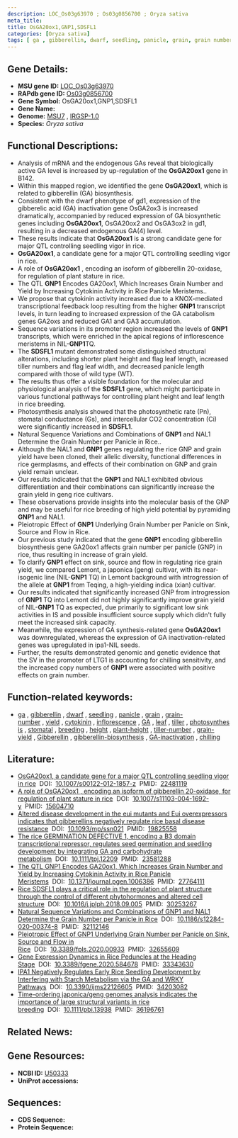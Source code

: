 ```yaml
---
description: LOC_Os03g63970 ; Os03g0856700 ; Oryza sativa
meta_title:
title: OsGA20ox1,GNP1,SDSFL1
categories: [Oryza sativa]
tags: [ ga , gibberellin, dwarf, seedling, panicle, grain, grain number, yield, cytokinin, inflorescence, GA, leaf, tiller, photosynthesis, stomatal, breeding, height, plant height, tiller number, grain yield, Gibberellin, gibberellin biosynthesis, GA inactivation, chilling]
---
```


## Gene Details:
- **MSU gene ID:** [LOC_Os03g63970](http://rice.uga.edu/cgi-bin/ORF_infopage.cgi?orf=LOC_Os03g63970)  
- **RAPdb gene ID:** [Os03g0856700](https://rapdb.dna.affrc.go.jp/locus/?name=Os03g0856700)  
- **Gene Symbol:** OsGA20ox1,GNP1,SDSFL1
- **Gene Name:**
- **Genome:**  [MSU7](http://rice.uga.edu/)&nbsp;,&nbsp;[IRGSP-1.0](https://rapdb.dna.affrc.go.jp/download/irgsp1.html)
- **Species:** *Oryza sativa*

## Functional Descriptions:
   - Analysis of mRNA and the endogenous GAs reveal that biologically active GA level is increased by up-regulation of the **OsGA20ox1** gene in B142.
   - Within this mapped region, we identified the gene **OsGA20ox1**, which is related to gibberellin (GA) biosynthesis.
   - Consistent with the dwarf phenotype of gd1, expression of the gibberelic acid (GA) inactivation gene OsGA2ox3 is increased dramatically, accompanied by reduced expression of GA biosynthetic genes including **OsGA20ox1**, OsGA20ox2 and OsGA3ox2 in gd1, resulting in a decreased endogenous GA(4) level.
   - These results indicate that **OsGA20ox1** is a strong candidate gene for major QTL controlling seedling vigor in rice.
   - **OsGA20ox1**, a candidate gene for a major QTL controlling seedling vigor in rice.
   - A role of **OsGA20ox1** , encoding an isoform of gibberellin 20-oxidase, for regulation of plant stature in rice.
   - The QTL **GNP1** Encodes GA20ox1, Which Increases Grain Number and Yield by Increasing Cytokinin Activity in Rice Panicle Meristems..
   - We propose that cytokinin activity increased due to a KNOX-mediated transcriptional feedback loop resulting from the higher **GNP1** transcript levels, in turn leading to increased expression of the GA catabolism genes GA2oxs and reduced GA1 and GA3 accumulation.
   - Sequence variations in its promoter region increased the levels of **GNP1** transcripts, which were enriched in the apical regions of inflorescence meristems in NIL-**GNP1**TQ.
   - The **SDSFL1** mutant demonstrated some distinguished structural alterations, including shorter plant height and flag leaf length, increased tiller numbers and flag leaf width, and decreased panicle length compared with those of wild type (WT).
   - The results thus offer a visible foundation for the molecular and physiological analysis of the **SDSFL1** gene, which might participate in various functional pathways for controlling plant height and leaf length in rice breeding.
   - Photosynthesis analysis showed that the photosynthetic rate (Pn), stomatal conductance (Gs), and intercellular CO2 concentration (Ci) were significantly increased in **SDSFL1**.
   - Natural Sequence Variations and Combinations of **GNP1** and NAL1 Determine the Grain Number per Panicle in Rice..
   - Although the NAL1 and **GNP1** genes regulating the rice GNP and grain yield have been cloned, their allelic diversity, functional differences in rice germplasms, and effects of their combination on GNP and grain yield remain unclear.
   - Our results indicated that the **GNP1** and NAL1 exhibited obvious differentiation and their combinations can significantly increase the grain yield in geng rice cultivars.
   - These observations provide insights into the molecular basis of the GNP and may be useful for rice breeding of high yield potential by pyramiding **GNP1** and NAL1.
   - Pleiotropic Effect of **GNP1** Underlying Grain Number per Panicle on Sink, Source and Flow in Rice.
   - Our previous study indicated that the gene **GNP1** encoding gibberellin biosynthesis gene GA20ox1 affects grain number per panicle (GNP) in rice, thus resulting in increase of grain yield.
   - To clarify **GNP1** effect on sink, source and flow in regulating rice grain yield, we compared Lemont, a japonica (geng) cultivar, with its near-isogenic line (NIL-**GNP1** TQ) in Lemont background with introgression of the allele at **GNP1** from Teqing, a high-yielding indica (xian) cultivar.
   - Our results indicated that significantly increased GNP from introgression of **GNP1** TQ into Lemont did not highly significantly improve grain yield of NIL-**GNP1** TQ as expected, due primarily to significant low sink activities in IS and possible insufficient source supply which didn't fully meet the increased sink capacity.
   - Meanwhile, the expression of GA synthesis-related gene **OsGA20ox1** was downregulated, whereas the expression of GA inactivation-related genes was upregulated in ipa1-NIL seeds.
   - Further, the results demonstrated genomic and genetic evidence that the SV in the promoter of LTG1 is accounting for chilling sensitivity, and the increased copy numbers of **GNP1** were associated with positive effects on grain number.

## Function-related keywords:
   - [ga](/tags/ga/)&nbsp;,&nbsp;[gibberellin](/tags/gibberellin/)&nbsp;,&nbsp;[dwarf](/tags/dwarf/)&nbsp;,&nbsp;[seedling](/tags/seedling/)&nbsp;,&nbsp;[panicle](/tags/panicle/)&nbsp;,&nbsp;[grain](/tags/grain/)&nbsp;,&nbsp;[grain-number](/tags/grain-number/)&nbsp;,&nbsp;[yield](/tags/yield/)&nbsp;,&nbsp;[cytokinin](/tags/cytokinin/)&nbsp;,&nbsp;[inflorescence](/tags/inflorescence/)&nbsp;,&nbsp;[GA](/tags/GA/)&nbsp;,&nbsp;[leaf](/tags/leaf/)&nbsp;,&nbsp;[tiller](/tags/tiller/)&nbsp;,&nbsp;[photosynthesis](/tags/photosynthesis/)&nbsp;,&nbsp;[stomatal](/tags/stomatal/)&nbsp;,&nbsp;[breeding](/tags/breeding/)&nbsp;,&nbsp;[height](/tags/height/)&nbsp;,&nbsp;[plant-height](/tags/plant-height/)&nbsp;,&nbsp;[tiller-number](/tags/tiller-number/)&nbsp;,&nbsp;[grain-yield](/tags/grain-yield/)&nbsp;,&nbsp;[Gibberellin](/tags/Gibberellin/)&nbsp;,&nbsp;[gibberellin-biosynthesis](/tags/gibberellin-biosynthesis/)&nbsp;,&nbsp;[GA-inactivation](/tags/GA-inactivation/)&nbsp;,&nbsp;[chilling](/tags/chilling/)

## Literature:
   - [OsGA20ox1, a candidate gene for a major QTL controlling seedling vigor in rice](https://www.doi.org/10.1007/s00122-012-1857-z)&nbsp;&nbsp;DOI:&nbsp;&nbsp;[10.1007/s00122-012-1857-z](https://www.doi.org/10.1007/s00122-012-1857-z)&nbsp;&nbsp;PMID:&nbsp;&nbsp;[22481119](https://pubmed.ncbi.nlm.nih.gov/22481119/)
   - [A role of OsGA20ox1 , encoding an isoform of gibberellin 20-oxidase, for regulation of plant stature in rice](https://www.doi.org/10.1007/s11103-004-1692-y)&nbsp;&nbsp;DOI:&nbsp;&nbsp;[10.1007/s11103-004-1692-y](https://www.doi.org/10.1007/s11103-004-1692-y)&nbsp;&nbsp;PMID:&nbsp;&nbsp;[15604710](https://pubmed.ncbi.nlm.nih.gov/15604710/)
   - [Altered disease development in the eui mutants and Eui overexpressors indicates that gibberellins negatively regulate rice basal disease resistance](https://www.doi.org/10.1093/mp/ssn021)&nbsp;&nbsp;DOI:&nbsp;&nbsp;[10.1093/mp/ssn021](https://www.doi.org/10.1093/mp/ssn021)&nbsp;&nbsp;PMID:&nbsp;&nbsp;[19825558](https://pubmed.ncbi.nlm.nih.gov/19825558/)
   - [The rice GERMINATION DEFECTIVE 1, encoding a B3 domain transcriptional repressor, regulates seed germination and seedling development by integrating GA and carbohydrate metabolism](https://www.doi.org/10.1111/tpj.12209)&nbsp;&nbsp;DOI:&nbsp;&nbsp;[10.1111/tpj.12209](https://www.doi.org/10.1111/tpj.12209)&nbsp;&nbsp;PMID:&nbsp;&nbsp;[23581288](https://pubmed.ncbi.nlm.nih.gov/23581288/)
   - [The QTL GNP1 Encodes GA20ox1, Which Increases Grain Number and Yield by Increasing Cytokinin Activity in Rice Panicle Meristems](https://www.doi.org/10.1371/journal.pgen.1006386)&nbsp;&nbsp;DOI:&nbsp;&nbsp;[10.1371/journal.pgen.1006386](https://www.doi.org/10.1371/journal.pgen.1006386)&nbsp;&nbsp;PMID:&nbsp;&nbsp;[27764111](https://pubmed.ncbi.nlm.nih.gov/27764111/)
   - [Rice SDSFL1 plays a critical role in the regulation of plant structure through the control of different phytohormones and altered cell structure](https://www.doi.org/10.1016/j.jplph.2018.09.005)&nbsp;&nbsp;DOI:&nbsp;&nbsp;[10.1016/j.jplph.2018.09.005](https://www.doi.org/10.1016/j.jplph.2018.09.005)&nbsp;&nbsp;PMID:&nbsp;&nbsp;[30253267](https://pubmed.ncbi.nlm.nih.gov/30253267/)
   - [Natural Sequence Variations and Combinations of GNP1 and NAL1 Determine the Grain Number per Panicle in Rice](https://www.doi.org/10.1186/s12284-020-00374-8)&nbsp;&nbsp;DOI:&nbsp;&nbsp;[10.1186/s12284-020-00374-8](https://www.doi.org/10.1186/s12284-020-00374-8)&nbsp;&nbsp;PMID:&nbsp;&nbsp;[32112146](https://pubmed.ncbi.nlm.nih.gov/32112146/)
   - [Pleiotropic Effect of GNP1 Underlying Grain Number per Panicle on Sink, Source and Flow in Rice](https://www.doi.org/10.3389/fpls.2020.00933)&nbsp;&nbsp;DOI:&nbsp;&nbsp;[10.3389/fpls.2020.00933](https://www.doi.org/10.3389/fpls.2020.00933)&nbsp;&nbsp;PMID:&nbsp;&nbsp;[32655609](https://pubmed.ncbi.nlm.nih.gov/32655609/)
   - [Gene Expression Dynamics in Rice Peduncles at the Heading Stage](https://www.doi.org/10.3389/fgene.2020.584678)&nbsp;&nbsp;DOI:&nbsp;&nbsp;[10.3389/fgene.2020.584678](https://www.doi.org/10.3389/fgene.2020.584678)&nbsp;&nbsp;PMID:&nbsp;&nbsp;[33343630](https://pubmed.ncbi.nlm.nih.gov/33343630/)
   - [IPA1 Negatively Regulates Early Rice Seedling Development by Interfering with Starch Metabolism via the GA and WRKY Pathways](https://www.doi.org/10.3390/ijms22126605)&nbsp;&nbsp;DOI:&nbsp;&nbsp;[10.3390/ijms22126605](https://www.doi.org/10.3390/ijms22126605)&nbsp;&nbsp;PMID:&nbsp;&nbsp;[34203082](https://pubmed.ncbi.nlm.nih.gov/34203082/)
   - [Time-ordering japonica/geng genomes analysis indicates the importance of large structural variants in rice breeding](https://www.doi.org/10.1111/pbi.13938)&nbsp;&nbsp;DOI:&nbsp;&nbsp;[10.1111/pbi.13938](https://www.doi.org/10.1111/pbi.13938)&nbsp;&nbsp;PMID:&nbsp;&nbsp;[36196761](https://pubmed.ncbi.nlm.nih.gov/36196761/)

## Related News:

## Gene Resources:
- **NCBI ID:**  [U50333](http://www.ncbi.nlm.nih.gov/nuccore/U50333)
- **UniProt accessions:** [](https://www.uniprot.org/uniprotkb//entry)

## Sequences:
- **CDS Sequence:**
- **Protein Sequence:**
